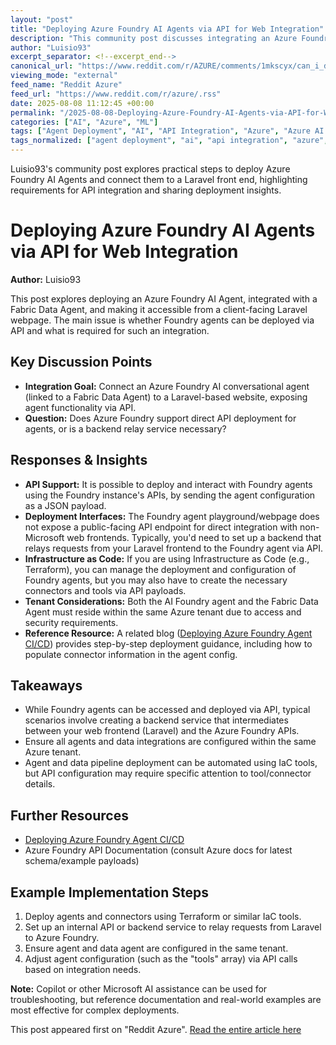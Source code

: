 ```yaml
---
layout: "post"
title: "Deploying Azure Foundry AI Agents via API for Web Integration"
description: "This community post discusses integrating an Azure Foundry AI Agent, connected to a Fabric Data Agent, into a client-facing Laravel website. The focus is on whether Foundry agents support API deployment or require a backend service, considerations about tenant requirements, and practical deployment advice, including Infrastructure as Code and agent configuration."
author: "Luisio93"
excerpt_separator: <!--excerpt_end-->
canonical_url: "https://www.reddit.com/r/AZURE/comments/1mkscyx/can_i_deploy_an_agent_made_in_azure_foundry_ai/"
viewing_mode: "external"
feed_name: "Reddit Azure"
feed_url: "https://www.reddit.com/r/azure/.rss"
date: 2025-08-08 11:12:45 +00:00
permalink: "/2025-08-08-Deploying-Azure-Foundry-AI-Agents-via-API-for-Web-Integration.html"
categories: ["AI", "Azure", "ML"]
tags: ["Agent Deployment", "AI", "API Integration", "Azure", "Azure AI Foundry", "Azure API", "Azure Foundry AI", "CI/CD", "Community", "Connector Configuration", "Conversational Agents", "Fabric Data Agent", "IaC", "Laravel", "Microsoft Fabric", "ML", "Tenant Management", "Terraform"]
tags_normalized: ["agent deployment", "ai", "api integration", "azure", "azure ai foundry", "azure api", "azure foundry ai", "ci slash cd", "community", "connector configuration", "conversational agents", "fabric data agent", "iac", "laravel", "microsoft fabric", "ml", "tenant management", "terraform"]
---
```


Luisio93's community post explores practical steps to deploy Azure Foundry AI Agents and connect them to a Laravel front end, highlighting requirements for API integration and sharing deployment insights.<!--excerpt_end-->

# Deploying Azure Foundry AI Agents via API for Web Integration

**Author:** Luisio93

This post explores deploying an Azure Foundry AI Agent, integrated with a Fabric Data Agent, and making it accessible from a client-facing Laravel webpage. The main issue is whether Foundry agents can be deployed via API and what is required for such an integration.

## Key Discussion Points

- **Integration Goal:** Connect an Azure Foundry AI conversational agent (linked to a Fabric Data Agent) to a Laravel-based website, exposing agent functionality via API.
- **Question:** Does Azure Foundry support direct API deployment for agents, or is a backend relay service necessary?

## Responses & Insights

- **API Support:** It is possible to deploy and interact with Foundry agents using the Foundry instance's APIs, by sending the agent configuration as a JSON payload.
- **Deployment Interfaces:** The Foundry agent playground/webpage does not expose a public-facing API endpoint for direct integration with non-Microsoft web frontends. Typically, you'd need to set up a backend that relays requests from your Laravel frontend to the Foundry agent via API.
- **Infrastructure as Code:** If you are using Infrastructure as Code (e.g., Terraform), you can manage the deployment and configuration of Foundry agents, but you may also have to create the necessary connectors and tools via API payloads.
- **Tenant Considerations:** Both the AI Foundry agent and the Fabric Data Agent must reside within the same Azure tenant due to access and security requirements.
- **Reference Resource:** A related blog ([Deploying Azure Foundry Agent CI/CD](https://blog.johnfolberth.com/azure-foundry-agent-ci-cd/)) provides step-by-step deployment guidance, including how to populate connector information in the agent config.

## Takeaways

- While Foundry agents can be accessed and deployed via API, typical scenarios involve creating a backend service that intermediates between your web frontend (Laravel) and the Azure Foundry APIs.
- Ensure all agents and data integrations are configured within the same Azure tenant.
- Agent and data pipeline deployment can be automated using IaC tools, but API configuration may require specific attention to tool/connector details.

## Further Resources

- [Deploying Azure Foundry Agent CI/CD](https://blog.johnfolberth.com/azure-foundry-agent-ci-cd/)
- Azure Foundry API Documentation (consult Azure docs for latest schema/example payloads)

## Example Implementation Steps

1. Deploy agents and connectors using Terraform or similar IaC tools.
2. Set up an internal API or backend service to relay requests from Laravel to Azure Foundry.
3. Ensure agent and data agent are configured in the same tenant.
4. Adjust agent configuration (such as the "tools" array) via API calls based on integration needs.

**Note:** Copilot or other Microsoft AI assistance can be used for troubleshooting, but reference documentation and real-world examples are most effective for complex deployments.

This post appeared first on "Reddit Azure". [Read the entire article here](https://www.reddit.com/r/AZURE/comments/1mkscyx/can_i_deploy_an_agent_made_in_azure_foundry_ai/)
